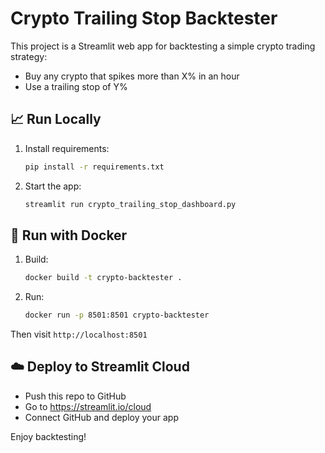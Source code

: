 # Crypto Trailing Stop Backtester

This project is a Streamlit web app for backtesting a simple crypto trading strategy:
- Buy any crypto that spikes more than X% in an hour
- Use a trailing stop of Y%

## 📈 Run Locally

1. Install requirements:
    ```bash
    pip install -r requirements.txt
    ```

2. Start the app:
    ```bash
    streamlit run crypto_trailing_stop_dashboard.py
    ```

## 🐳 Run with Docker

1. Build:
    ```bash
    docker build -t crypto-backtester .
    ```

2. Run:
    ```bash
    docker run -p 8501:8501 crypto-backtester
    ```

Then visit `http://localhost:8501`

## ☁️ Deploy to Streamlit Cloud

- Push this repo to GitHub
- Go to https://streamlit.io/cloud
- Connect GitHub and deploy your app

Enjoy backtesting!